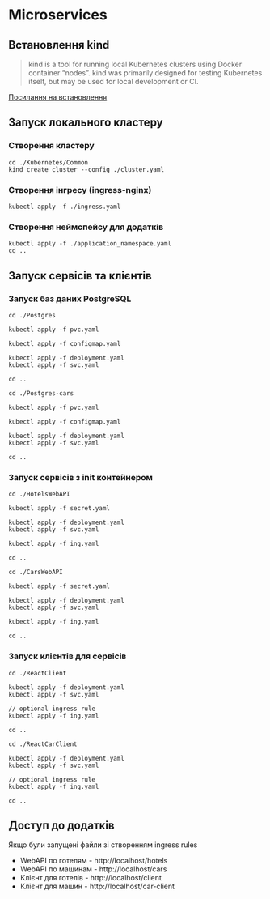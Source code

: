 # Microservices

## Встановлення kind

>kind is a tool for running local Kubernetes clusters
>using Docker container “nodes”.
>kind was primarily designed for testing Kubernetes itself, but may be used for local development or CI.

[Посилання на встановлення](https://kind.sigs.k8s.io/docs/user/quick-start/#installation)

## Запуск локального кластеру

### Створення кластеру

```
cd ./Kubernetes/Common
kind create cluster --config ./cluster.yaml
```

### Створення інгресу (ingress-nginx)

```
kubectl apply -f ./ingress.yaml
```

### Створення неймспейсу для додатків

```
kubectl apply -f ./application_namespace.yaml
cd ..
```
## Запуск сервісів та клієнтів

### Запуск баз даних PostgreSQL

```
cd ./Postgres

kubectl apply -f pvc.yaml

kubectl apply -f configmap.yaml

kubectl apply -f deployment.yaml
kubectl apply -f svc.yaml

cd ..

cd ./Postgres-cars

kubectl apply -f pvc.yaml

kubectl apply -f configmap.yaml

kubectl apply -f deployment.yaml
kubectl apply -f svc.yaml
 
cd ..
```

### Запуск сервісів з init контейнером

```
cd ./HotelsWebAPI

kubectl apply -f secret.yaml

kubectl apply -f deployment.yaml
kubectl apply -f svc.yaml

kubectl apply -f ing.yaml

cd ..

cd ./CarsWebAPI

kubectl apply -f secret.yaml

kubectl apply -f deployment.yaml
kubectl apply -f svc.yaml

kubectl apply -f ing.yaml

cd ..
```

### Запуск клієнтів для сервісів

```
cd ./ReactClient

kubectl apply -f deployment.yaml
kubectl apply -f svc.yaml

// optional ingress rule
kubectl apply -f ing.yaml

cd ..

cd ./ReactCarClient

kubectl apply -f deployment.yaml
kubectl apply -f svc.yaml

// optional ingress rule
kubectl apply -f ing.yaml

cd ..
```

## Доступ до додатків
Якщо були запущені файли зі створенням ingress rules

- WebAPI по готелям - http://localhost/hotels
- WebAPI по машинам - http://localhost/cars
- Клієнт для готелів - http://localhost/client
- Клієнт для машин - http://localhost/car-client
